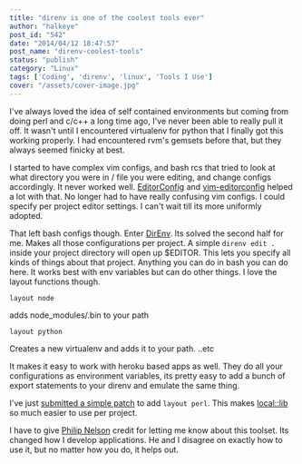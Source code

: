 ```yaml
---
title: "direnv is one of the coolest tools ever"
author: "halkeye"
post_id: "542"
date: "2014/04/12 18:47:57"
post_name: "direnv-coolest-tools"
status: "publish"
category: "Linux"
tags: ['Coding', 'direnv', 'linux', 'Tools I Use']
cover: "/assets/cover-image.jpg"
---
```


I've always loved the idea of self contained environments but coming from doing perl and c/c++ a long time ago, I've never been able to really pull it off. It wasn't until I encountered virtualenv for python that I finally got this working properly. I had encountered rvm's gemsets before that, but they always seemed finicky at best.

I started to have complex vim configs, and bash rcs that tried to look at what directory you were in / file you were editing, and change configs accordingly. It never worked well. [EditorConfig](https://editorconfig.org/) and [vim-editorconfig](https://github.com/editorconfig/editorconfig-vim) helped a lot with that. No longer had to have really confusing vim configs. I could specify per project editor settings. I can't wait till its more uniformly adopted.

That left bash configs though. Enter [DirEnv](https://direnv.net/). Its solved the second half for me. Makes all those configurations per project. A simple `direnv edit .` inside your project directory will open up $EDITOR. This lets you specify all kinds of things about that project. Anything you can do in bash you can do here. It works best with env variables but can do other things. I love the layout functions though.

```
layout node
```

adds node_modules/.bin to your path

```
layout python
```

Creates a new virtualenv and adds it to your path.
..etc

It makes it easy to work with heroku based apps as well. They do all your configurations as environment variables, its pretty easy to add a bunch of export statements to your direnv and emulate the same thing.

I've just [submitted a simple patch](https://github.com/zimbatm/direnv/pull/110) to add `layout perl`. This makes [local::lib](https://search.cpan.org/dist/local-lib/lib/local/lib.pm) so much easier to use per project.

I have to give [Philip Nelson](https://pnelson.ca/) credit for letting me know about this toolset. Its changed how I develop applications. He and I disagree on exactly how to use it, but no matter how you do, it helps out.
